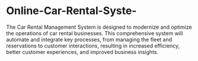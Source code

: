 # Online-Car-Rental-Syste-
The Car Rental Management System is designed to modernize and optimize the operations of car rental businesses. This comprehensive system will automate and integrate key processes, from managing the fleet and reservations to customer interactions, resulting in increased efficiency, better customer experiences, and improved business insights.
